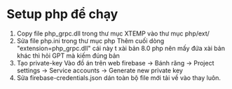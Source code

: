 # Setup php để chạy
1. Copy file php_grpc.dll trong thư mục XTEMP vào thư mục php/ext/
2. Sửa file php.ini trong thư mục php
    Thêm cuối dòng "extension=php_grpc.dll"
cái này t xài bản 8.0 php nên mấy đứa xài bản khác thì hỏi GPT mà kiếm đúng bản
3. Tạo private-key
    Vào đồ án trên web firebase -> Bánh răng -> Project settings -> Service accounts -> Generate new private key
4. Sửa firebase-credentials.json dán toàn bộ file mới tải về vào thay luôn.